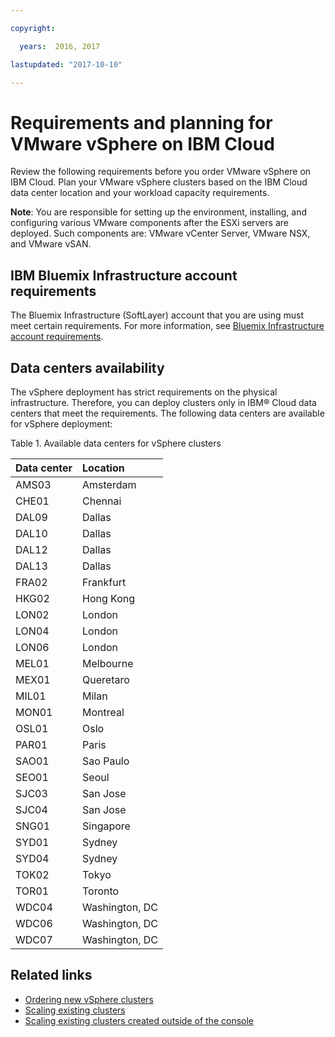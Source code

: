 ```yaml
---

copyright:

  years:  2016, 2017

lastupdated: "2017-10-10"

---
```


# Requirements and planning for VMware vSphere on IBM Cloud

Review the following requirements before you order VMware vSphere on IBM Cloud. Plan your VMware vSphere clusters based on the IBM Cloud data center location and your workload capacity requirements.

**Note**: You are responsible for setting up the environment, installing, and configuring various VMware components after the ESXi servers are deployed. Such components are: VMware vCenter Server, VMware NSX, and VMware vSAN.

## IBM Bluemix Infrastructure account requirements

The Bluemix Infrastructure (SoftLayer) account that you are using must meet certain requirements. For more information, see [Bluemix Infrastructure account requirements](../vmonic/slaccountrequirement.html).

## Data centers availability

The vSphere deployment has strict requirements on the physical infrastructure. Therefore, you can deploy clusters only in IBM® Cloud data centers that meet the requirements. The following data centers are available for vSphere deployment:

Table 1. Available data centers for vSphere clusters

| Data center | Location |
|:-----|:----------------|
| AMS03 | Amsterdam |
| CHE01 | Chennai |
| DAL09 | Dallas |
| DAL10 | Dallas |
| DAL12 | Dallas |
| DAL13 | Dallas |
| FRA02 | Frankfurt |
| HKG02 | Hong Kong |
| LON02 | London |
| LON04 | London |
| LON06 | London |
| MEL01 | Melbourne |
| MEX01 | Queretaro |
| MIL01 | Milan |
| MON01 | Montreal |
| OSL01 | Oslo |
| PAR01 | Paris |
| SAO01 | Sao Paulo |
| SEO01 | Seoul |
| SJC03 | San Jose |
| SJC04 | San Jose |
| SNG01 | Singapore |
| SYD01 | Sydney |
| SYD04 | Sydney |
| TOK02 | Tokyo |
| TOR01 | Toronto |
| WDC04 | Washington, DC |
| WDC06 | Washington, DC |
| WDC07 | Washington, DC |

<!--## Capacity considerations-->

<!--For capacity information and considerations, see the _Bill of
Materials_ document in the [Architecture Center](https://www.ibm.com/devops/method/content/architecture/virtVCenterServerPlatform){:new_window}.-->

## Related links

* [Ordering new vSphere clusters](vs_orderinginstances.html)
* [Scaling existing clusters](vs_scalingexistingclusters.html)
* [Scaling existing clusters created outside of the console](vs_orderingforclustersoutside.html)
